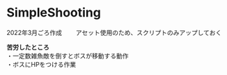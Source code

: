 # SimpleShooting
 
2022年3月ごろ作成　　
アセット使用のため、スクリプトのみアップしておく  

**苦労したところ**  
・一定数雑魚敵を倒すとボスが移動する動作  
・ボスにHPをつける作業  
